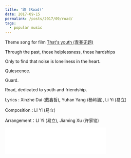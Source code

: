 ```yaml
---
title: '路 (Road)'
date: 2017-09-15
permalink: /posts/2017/09/road/
tags:
  - popular music
---
```


Theme song for film [That's youth (青春无题)](https://www.bilibili.com/video/BV1ft411F7cu/?spm_id_from=333.337.search-card.all.click&vd_source=51be4c354f3608cfb423859119cdf20f)

Through the past, those helplessness, those hardships

Only to find that noise is loneliness in the heart.

Quiescence.

Guard.

Road, dedicated to youth and friendship.



Lyrics : Xinzhe Dai (戴鑫哲),  Yuhan Yang (杨屿涵), Li Yi (易立)

Composition : LI Yi (易立)

Arrangement：LI Yi (易立), Jiaming Xu (许家铭)

<iframe frameborder="no" border="0" marginwidth="0" marginheight="0" width=330 height=86 src="//music.163.com/outchain/player?type=2&id=506276047&auto=1&height=66"></iframe>
